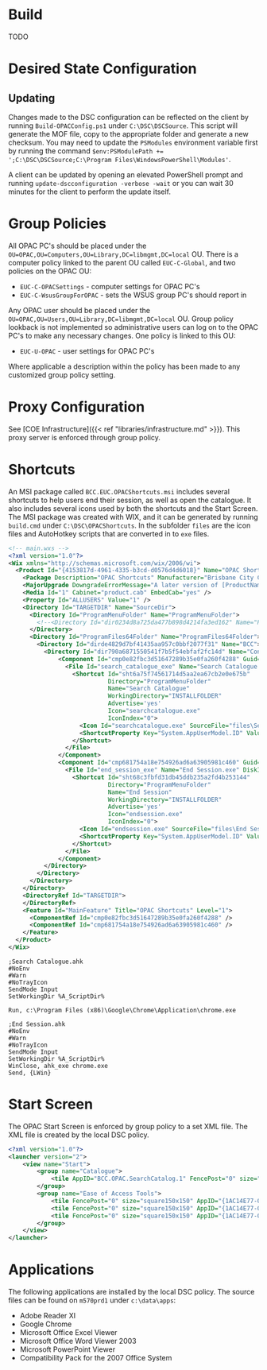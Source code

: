 
# Build
TODO

# Desired State Configuration
## Updating
Changes made to the DSC configuration can be reflected on the client by running `Build-OPACConfig.ps1` under `C:\DSC\DSCSource`. This script will generate the MOF file, copy to the appropriate folder and generate a new checksum. You may need to update the `PSModules` environment variable first by running the command `$env:PSModulePath += ';C:\DSC\DSCSource;C:\Program Files\WindowsPowerShell\Modules'`.

A client can be updated by opening an elevated PowerShell prompt and running `update-dscconfiguration -verbose -wait` or you can wait 30 minutes for the client to perform the update itself.

# Group Policies
All OPAC PC's should be placed under the `OU=OPAC,OU=Computers,OU=Library,DC=libmgmt,DC=local` OU. There is a computer policy linked to the parent OU called `EUC-C-Global`, and two policies on the OPAC OU:

* `EUC-C-OPACSettings` - computer settings for OPAC PC's
* `EUC-C-WsusGroupForOPAC` - sets the WSUS group PC's should report in 

Any OPAC user should be placed under the `OU=OPAC,OU=Users,OU=Library,DC=libmgmt,DC=local` OU. Group policy lookback is not implemented so administrative users can log on to the OPAC PC's to make any necessary changes. One policy is linked to this OU:

* `EUC-U-OPAC` - user settings for OPAC PC's

Where applicable a description within the policy has been made to any customized group policy setting.

# Proxy Configuration
See [COE Infrastructure]({{< ref "libraries/infrastructure.md" >}}). This proxy server is enforced through group policy.

# Shortcuts
An MSI package called `BCC.EUC.OPACShortcuts.msi` includes several shortcuts to help users end their session, as well as open the catalogue. It also includes several icons used by both the shortcuts and the Start Screen. The MSI package was created with WIX, and it can be generated by running `build.cmd` under `C:\DSC\OPACShortcuts`. In the subfolder `files` are the icon files and AutoHotkey scripts that are converted in to `exe` files.

~~~~ xml
<!-- main.wxs -->
<?xml version="1.0"?>
<Wix xmlns="http://schemas.microsoft.com/wix/2006/wi">
  <Product Id="{4153817d-4961-4335-b3cd-d0576d4d6018}" Name="OPAC Shortcuts" Language="1033" Version="1.2.0.0" Manufacturer="Brisbane City Council" UpgradeCode="{226b559b-396b-491c-9b11-3ec79555d9bf}">
    <Package Description="OPAC Shortcuts" Manufacturer="Brisbane City Council" InstallerVersion="200" Compressed="yes" Platform="x64" />
    <MajorUpgrade DowngradeErrorMessage="A later version of [ProductName] is already installed. Setup will now exit." />
    <Media Id="1" Cabinet="product.cab" EmbedCab="yes" />
    <Property Id="ALLUSERS" Value="1" />
    <Directory Id="TARGETDIR" Name="SourceDir">
      <Directory Id="ProgramMenuFolder" Name="ProgramMenuFolder">
        <!--<Directory Id="dir0234d8a725da477b898d4214fa3ed162" Name="Programs" />-->
      </Directory>
      <Directory Id="ProgramFiles64Folder" Name="ProgramFiles64Folder">
        <Directory Id="dirde4829d7bf41435aa957c0bbf2077f31" Name="BCC">
          <Directory Id="dir790a6871550541f7b5f54ebfaf2fc14d" Name="Config">
              <Component Id="cmp0e82fbc3d51647289b35e0fa260f4288" Guid="*" Win64="yes">
                <File Id="search_catalogue_exe" Name="Search Catalogue.exe" DiskId="1" Source="files\Search Catalogue.exe">
                  <Shortcut Id="sht6a75f74561714d5aa2ea67cb2e0e675b"
                            Directory="ProgramMenuFolder"
                            Name="Search Catalogue"
                            WorkingDirectory="INSTALLFOLDER"
                            Advertise='yes'
                            Icon="searchcatalogue.exe"
                            IconIndex="0">
                    <Icon Id="searchcatalogue.exe" SourceFile="files\Search Catalogue.exe" />
                    <ShortcutProperty Key="System.AppUserModel.ID" Value="BCC.OPAC.SearchCatalog.1" />
                  </Shortcut>
                </File>
              </Component>
              <Component Id="cmp681754a18e754926ad6a63905981c460" Guid="*" Win64="yes">
                <File Id="end_session_exe" Name="End Session.exe" DiskId="1" Source="files\End Session.exe">
                  <Shortcut Id="sht68c3fbfd31db45ddb235a2fd4b253144"
                            Directory="ProgramMenuFolder"
                            Name="End Session"
                            WorkingDirectory="INSTALLFOLDER"
                            Advertise='yes'
                            Icon="endsession.exe"
                            IconIndex="0">
                    <Icon Id="endsession.exe" SourceFile="files\End Session.exe" />
                    <ShortcutProperty Key="System.AppUserModel.ID" Value="BCC.OPAC.SearchCatalog.2" />
                  </Shortcut>
                </File>
              </Component>
          </Directory>
        </Directory>
      </Directory>
    </Directory>
    <DirectoryRef Id="TARGETDIR">
    </DirectoryRef>
    <Feature Id="MainFeature" Title="OPAC Shortcuts" Level="1">
      <ComponentRef Id="cmp0e82fbc3d51647289b35e0fa260f4288" />
      <ComponentRef Id="cmp681754a18e754926ad6a63905981c460" />
    </Feature>
  </Product>
</Wix>
~~~~

~~~~
;Search Catalogue.ahk
#NoEnv
#Warn
#NoTrayIcon
SendMode Input
SetWorkingDir %A_ScriptDir%

Run, c:\Program Files (x86)\Google\Chrome\Application\chrome.exe
~~~~

~~~~
;End Session.ahk
#NoEnv
#Warn
#NoTrayIcon
SendMode Input
SetWorkingDir %A_ScriptDir%
WinClose, ahk_exe chrome.exe
Send, {LWin}
~~~~

# Start Screen
The OPAC Start Screen is enforced by group policy to a set XML file. The XML file is created by the local DSC policy.

~~~~ xml
<?xml version="1.0"?>
<launcher version="2">
    <view name="Start">
        <group name="Catalogue">
            <tile AppID="BCC.OPAC.SearchCatalog.1" FencePost="0" size="square150x150"/>
        </group>
        <group name="Ease of Access Tools">
            <tile FencePost="0" size="square150x150" AppID="{1AC14E77-02E7-4E5D-B744-2EB1AE5198B7}\magnify.exe"/>
            <tile FencePost="0" size="square150x150" AppID="{1AC14E77-02E7-4E5D-B744-2EB1AE5198B7}\narrator.exe"/>
            <tile FencePost="0" size="square150x150" AppID="{1AC14E77-02E7-4E5D-B744-2EB1AE5198B7}\osk.exe"/>
        </group>
    </view>
</launcher>
~~~~

# Applications
The following applications are installed by the local DSC policy. The source files can be found on `m570prd1` under `c:\data\apps`:

* Adobe Reader XI
* Google Chrome
* Microsoft Office Excel Viewer
* Microsoft Office Word Viewer 2003
* Microsoft PowerPoint Viewer
* Compatibility Pack for the 2007 Office System

